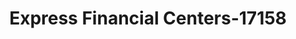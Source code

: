 ---
f_zip-code: 98387
f_state-code: WA
title: Express Financial Centers-17158
f_phone: 253-531-5030
f_city-only: Spanaway
f_address: 17501 Pacific Ave S Spanaway
f_location-unique-id: '17158'
slug: express-financial-centers-17158
updated-on: '2024-05-30T13:46:58.046Z'
created-on: '2024-05-30T13:36:59.803Z'
published-on: '2024-05-30T13:54:32.469Z'
f_city-state: cms/city/spanaway-wa.md
f_company: cms/company/express-financial-centers.md
f_state: cms/state/washington.md
layout: '[payday-loan].html'
tags: payday-loan
---